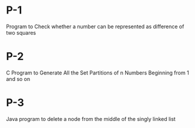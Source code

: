 # P-1
Program to Check whether a number can be represented as difference of two squares 
# P-2
C Program to Generate All the Set Partitions of n Numbers Beginning from 1 and so on
# P-3
Java program to delete a node from the middle of the singly linked list 

